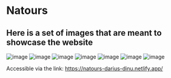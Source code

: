 # Natours
Here is a set of images that are meant to showcase the website
----------------------
![image](https://github.com/dariusdinu/Natours/assets/75120006/cebe52d3-99a7-432b-adcd-724800085947)
![image](https://github.com/dariusdinu/Natours/assets/75120006/9323a979-a23c-4254-89d8-1f13c64a1346)
![image](https://github.com/dariusdinu/Natours/assets/75120006/1f5e63ac-5633-4fd0-aced-817a3390547b)
![image](https://github.com/dariusdinu/Natours/assets/75120006/46d8f07c-5bf2-43e3-8066-119c04b055b3)
![image](https://github.com/dariusdinu/Natours/assets/75120006/c4291bd2-2bad-475a-b4e2-1f23ae3caba7)
![image](https://github.com/dariusdinu/Natours/assets/75120006/ab670374-1722-434f-84cc-562b4b67e35f)
![image](https://github.com/dariusdinu/Natours/assets/75120006/22274c1f-6ee8-4ca0-835e-04467f9463e2)

Accessible via the link: https://natours-darius-dinu.netlify.app/
